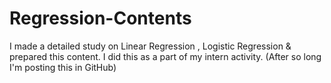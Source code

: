 # Regression-Contents
I made a detailed study on Linear Regression , Logistic Regression &amp; prepared this content. I did this as a part of my intern activity.  (After so long I'm posting this in GitHub)
